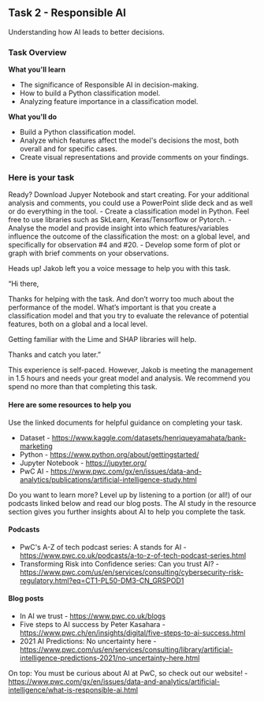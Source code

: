<h2>Task 2 - Responsible AI</h2>
Understanding how AI leads to better decisions.

<h3>Task Overview</h3>

<b>What you'll learn</b>
 - The significance of Responsible AI in decision-making.
 - How to build a Python classification model.
 - Analyzing feature importance in a classification model.

<b>What you'll do</b>
 - Build a Python classification model.
 - Analyze which features affect the model's decisions the most, both overall and for specific cases.
 - Create visual representations and provide comments on your findings.

<h3>Here is your task</h3>
Ready? Download Jupyer Notebook and start creating. For your additional analysis and comments, you could use a PowerPoint slide deck and as well or do everything in the tool.
 - Create a classification model in Python. Feel free to use libraries such as SkLearn, Keras/Tensorflow or Pytorch.
 - Analyse the model and provide insight into which features/variables influence the outcome of the classification the most: on a global level, and specifically for observation #4 and #20.
 - Develop some form of plot or graph with brief comments on your observations.

Heads up! Jakob left you a voice message to help you with this task.
 
“Hi there,

Thanks for helping with the task. And don’t worry too much about the performance of the model. What’s important is that you create a classification model and that you try to evaluate the relevance of potential features, both on a global and a local level.

Getting familiar with the Lime and SHAP libraries will help.

Thanks and catch you later.”

This experience is self-paced. However, Jakob is meeting the management in 1.5 hours and needs your great model and analysis. We recommend you spend no more than that completing this task.

<h4>Here are some resources to help you</h4>
Use the linked documents for helpful guidance on completing your task.

 - Dataset - https://www.kaggle.com/datasets/henriqueyamahata/bank-marketing
 - Python - https://www.python.org/about/gettingstarted/
 - Jupyter Notebook - https://jupyter.org/
 - PwC AI - https://www.pwc.com/gx/en/issues/data-and-analytics/publications/artificial-intelligence-study.html

Do you want to learn more? Level up by listening to a portion (or all!) of our podcasts linked below and read our blog posts. The AI study in the resource section gives you further insights about AI to help you complete the task.
 
<h4>Podcasts</h4>

 - PwC's A-Z of tech podcast series: A stands for AI - https://www.pwc.co.uk/podcasts/a-to-z-of-tech-podcast-series.html
 - Transforming Risk into Confidence series: Can you trust AI? - https://www.pwc.com/us/en/services/consulting/cybersecurity-risk-regulatory.html?eq=CT1-PL50-DM3-CN_GRSPOD1

<h4>Blog posts</h4>

 - In AI we trust - https://www.pwc.co.uk/blogs
 - Five steps to AI success by Peter Kasahara - https://www.pwc.ch/en/insights/digital/five-steps-to-ai-success.html
 - 2021 AI Predictions: No uncertainty here - https://www.pwc.com/us/en/services/consulting/library/artificial-intelligence-predictions-2021/no-uncertainty-here.html 

On top: You must be curious about AI at PwC, so check out our website! - https://www.pwc.com/gx/en/issues/data-and-analytics/artificial-intelligence/what-is-responsible-ai.html
